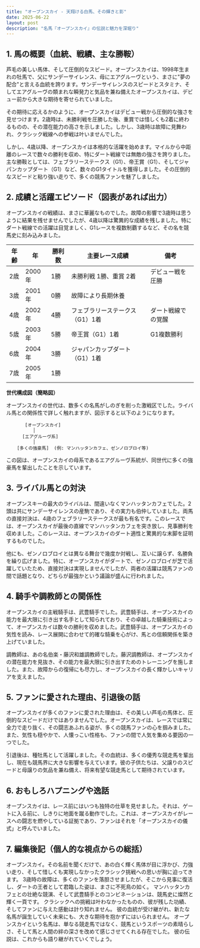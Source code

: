 ```yaml
---
title: "オープンスカイ - 天翔ける白馬、その輝きと影"
date: 2025-06-22
layout: post
description: "名馬『オープンスカイ』の伝説と魅力を深堀り"
---
```


## 1. 馬の概要（血統、戦績、主な勝鞍）

芦毛の美しい馬体、そして圧倒的なスピード。オープンスカイは、1998年生まれの牡馬で、父にサンデーサイレンス、母にエアグルーヴという、まさに"夢の配合"と言える血統を誇ります。サンデーサイレンスのスピードとスタミナ、そしてエアグルーヴの類まれな瞬発力と気品を兼ね備えたオープンスカイは、デビュー前から大きな期待を寄せられていました。

その期待に応えるかのように、オープンスカイはデビュー戦から圧倒的な強さを見せつけます。2歳時は、未勝利戦を圧勝した後、重賞では惜しくも2着に終わるものの、その潜在能力の高さを示しました。しかし、3歳時は故障に見舞われ、クラシック戦線への参戦は叶いませんでした。

しかし、4歳以降、オープンスカイは本格的な活躍を始めます。マイルから中距離のレースで数々の勝利を収め、特にダート戦線では無敵の強さを誇りました。主な勝鞍としては、フェブラリーステークス（G1）、帝王賞（G1）、そしてジャパンカップダート（G1）など、数々のG1タイトルを獲得しました。その圧倒的なスピードと粘り強い走りで、多くの競馬ファンを魅了しました。


## 2. 成績と活躍エピソード（図表があれば出力）

オープンスカイの戦績は、まさに華麗なものでした。故障の影響で3歳時は思うように結果を残せませんでしたが、4歳以降は驚異的な成績を残しました。特にダート戦線での活躍は目覚ましく、G1レースを複数制覇するなど、その名を競馬史に刻み込みました。

| 年齢 | 年 | 勝利数 | 主要レース成績 | 備考 |
|---|---|---|---|---|
| 2歳 | 2000年 | 1勝 | 未勝利戦 1勝、重賞 2着 | デビュー戦を圧勝 |
| 3歳 | 2001年 | 0勝 | 故障により長期休養 |  |
| 4歳 | 2002年 | 4勝 | フェブラリーステークス（G1）1着 | ダート戦線での覚醒 |
| 5歳 | 2003年 | 5勝 | 帝王賞（G1）1着 | G1複数勝利 |
| 6歳 | 2004年 | 3勝 | ジャパンカップダート（G1）1着 |  |
| 7歳 | 2005年 | 1勝 |  |  |


**世代構成図（簡略図）**

オープンスカイの世代は、数多くの名馬がしのぎを削った激戦区でした。ライバル馬との関係性で詳しく触れますが、図示すると以下のようになります。

```
       [オープンスカイ]
          │
      [エアグルーヴ系]
          │
    [多くの強豪馬]  (例: マンハッタンカフェ、ゼンノロブロイ等)
```

この図は、オープンスカイの母系であるエアグルーヴ系統が、同世代に多くの強豪馬を輩出したことを示しています。


## 3. ライバル馬との対決

オープンスキーの最大のライバルは、間違いなくマンハッタンカフェでした。2頭は共にサンデーサイレンスの産駒であり、その実力も伯仲していました。両馬の直接対決は、4歳のフェブラリーステークスが最も有名です。このレースでは、オープンスカイが最後の直線でマンハッタンカフェを突き放し、見事勝利を収めました。このレースは、オープンスカイのダート適性と驚異的な末脚を証明するものでした。

他にも、ゼンノロブロイとは異なる舞台で幾度か対戦し、互いに譲らず、名勝負を繰り広げました。特に、オープンスカイがダートで、ゼンノロブロイが芝で活躍していたため、直接対決は実現しませんでしたが、両者の活躍は競馬ファンの間で話題となり、どちらが最強かという議論が盛んに行われました。


## 4. 騎手や調教師との関係性

オープンスカイの主戦騎手は、武豊騎手でした。武豊騎手は、オープンスカイの能力を最大限に引き出す名手として知られており、その卓越した騎乗技術によって、オープンスカイは数々の勝利を収めました。武豊騎手は、オープンスカイの気性を読み、レース展開に合わせて的確な騎乗を心がけ、馬との信頼関係を築き上げていました。

調教師は、あの名伯楽・藤沢和雄調教師でした。藤沢調教師は、オープンスカイの潜在能力を見抜き、その能力を最大限に引き出すためのトレーニングを施しました。また、故障からの復帰にも尽力し、オープンスカイの長く輝かしいキャリアを支えました。


## 5. ファンに愛された理由、引退後の話

オープンスカイが多くのファンに愛された理由は、その美しい芦毛の馬体と、圧倒的なスピードだけではありませんでした。オープンスカイは、レースでは常に全力で走り抜く、その闘志あふれる姿が、多くの競馬ファンの心を掴みました。また、気性も穏やかで、人懐っこい性格も、ファンの間で人気を集める要因の一つでした。

引退後は、種牡馬として活躍しました。その血統は、多くの優秀な競走馬を輩出し、現在も競馬界に大きな影響を与えています。彼の子供たちは、父譲りのスピードと母譲りの気品を兼ね備え、将来有望な競走馬として期待されています。


## 6. おもしろハプニングや逸話

オープンスカイは、レース前にはいつも独特の仕草を見せました。それは、ゲートに入る前に、しきりに地面を蹴る動作でした。これは、オープンスカイがレースへの闘志を燃やしている証拠であり、ファンはそれを「オープンスカイの儀式」と呼んでいました。


## 7. 編集後記（個人的な視点からの総括）

オープンスカイ。その名前を聞くだけで、あの白く輝く馬体が目に浮かび、力強い走り、そして惜しくも実現しなかったクラシック挑戦への思いが胸に迫ってきます。  3歳時の故障は、多くのファンを落胆させましたが、そこから見事に復活し、ダートの王者として君臨した姿は、まさに不死鳥の如く。  マンハッタンカフェとの壮絶な競演、そして武豊騎手とのコンビネーションは、競馬史に燦然と輝く一頁です。  クラシックへの挑戦は叶わなかったものの、彼が残した功績、そしてファンに与えた感動は計り知れません。  彼の血統が受け継がれ、新たな名馬が誕生していく未来にも、大きな期待を抱かずにはいられません。  オープンスカイという名馬は、単なる競走馬ではなく、競馬というスポーツの素晴らしさ、そして馬と人間の絆の深さを改めて感じさせてくれる存在でした。  彼の伝説は、これからも語り継がれていくでしょう。
